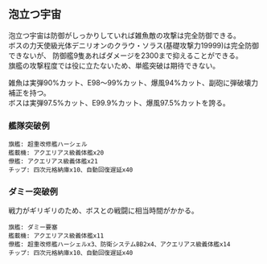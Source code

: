 ## 泡立つ宇宙

泡立つ宇宙は防御がしっかりしていれば雑魚敵の攻撃は完全防御できる。  
ボスの力天使級光体デニリオンのクラウ・ソラス(基礎攻撃力19999)は完全防御できないが、
防御艦9隻あればダメージを2300まで抑えることができる。  
旗艦の攻撃程度では役に立たないため、単艦突破は期待できない。  

雑魚は実弾90%カット、E98～99%カット、爆風94%カット、副砲に弾破壊力補正を持つ。  
ボスは実弾97.5%カット、E99.9%カット、爆風97.5%カットを誇る。  

### 艦隊突破例

```
旗艦: 超重改修艦ハーシェル
艦載機: アクエリアス級義体艦x20
僚艦: アクエリアス級義体艦x21
チップ: 四次元格納庫x10、自動回復遅延x40
```

### ダミー突破例

戦力がギリギリのため、ボスとの戦闘に相当時間がかかる。

```
旗艦: ダミー要塞
艦載機: アクエリアス級義体艦x11
僚艦: 超重改修艦ハーシェルx3、防衛システムBB2x4、アクエリアス級義体艦x14
チップ: 四次元格納庫x10、自動回復遅延x40
```
